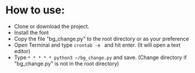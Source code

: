 # How to use:
* Clone or download the project.
* Install the font
* Copy the file "bg_change.py" to the root directory or as your preference
* Open Terminal and type `crontab -e ` and hit enter. (It will open a text editor)
* Type `* * * * * python3 ~/bg_change.py` and save. (Change directory if "bg_change.py" is not in the root directory)
